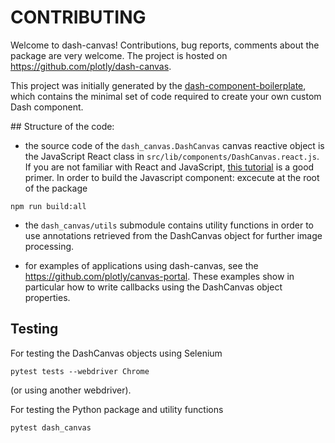 # CONTRIBUTING

Welcome to dash-canvas! Contributions, bug reports, comments about the
package are very welcome. The project is hosted on
https://github.com/plotly/dash-canvas. 

This project was initially generated by the
[dash-component-boilerplate](https://github.com/plotly/dash-component-boilerplate),
which contains the minimal set of code required to create your own custom
Dash component.

## Structure of the code:

- the source code of the ``dash_canvas.DashCanvas`` canvas reactive
  object is the JavaScript React class in
``src/lib/components/DashCanvas.react.js``. If you are not familiar with
React and JavaScript, [this
tutorial](https://dash.plot.ly/react-for-python-developers) is a good
primer. In order to build the Javascript component: excecute at the root
of the package

```
npm run build:all
```

- the ``dash_canvas/utils`` submodule contains utility functions in order
  to use annotations retrieved from the DashCanvas object for further
image processing.

- for examples of applications using dash-canvas, see the https://github.com/plotly/canvas-portal. These examples show in particular how to write callbacks using the DashCanvas object properties.

## Testing

For testing the DashCanvas objects using Selenium 

```
pytest tests --webdriver Chrome
```

(or using another webdriver).

For testing the Python package and utility functions 

```
pytest dash_canvas
```
